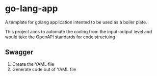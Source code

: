 # go-lang-app
A template for golang application intented to be used as a boiler plate.

This project aims to automate the coding from the input-output level and would take the OpenAPI standards for code structuing

## Swagger
1. Create the YAML file
2. Generate code out of YAML file